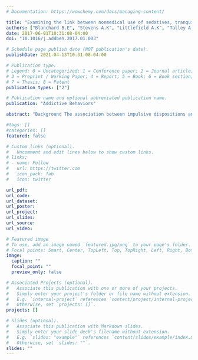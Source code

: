 ```yaml
---
# Documentation: https://wowchemy.com/docs/managing-content/

title: "Examining the link between nonmedical use of sedatives, tranquilizers, and pain relievers with dispositions toward impulsivity among college students"
authors: ["Blanchard B.E", "Stevens A.K", "Littlefield A.K", "Talley A.E", "Brown J.L"]
date: 2017-06-01T10:31:08-04:00
doi: "10.1016/j.addbeh.2017.01.003"

# Schedule page publish date (NOT publication's date).
publishDate: 2021-04-13T10:31:08-04:00

# Publication type.
# Legend: 0 = Uncategorized; 1 = Conference paper; 2 = Journal article;
# 3 = Preprint / Working Paper; 4 = Report; 5 = Book; 6 = Book section;
# 7 = Thesis; 8 = Patent
publication_types: ["2"]

# Publication name and optional abbreviated publication name.
publication: "Addictive Behaviors"

abstract: "Background The association between impulsive dispositions and the use of the central nervous system (CNS) depressant alcohol has been examined extensively; however, the links between other depressant use (sedatives, tranquilizers, and pain relievers) and impulsivity have been less studied, and findings have been equivocal. This may be due, in part, to varying operationalizations of “impulsivity,” as well as issues related to the lumping versus splitting of various depressant substances when assessing use. The effect of gender on the impulsivity-depressant use relation has also yielded mixed results and remains understudied. The current study sought to determine whether lumping versus splitting of depressant substances and distinct impulsivity-related dispositions, as well as participant gender, impact the depressant-impulsivity relation. Method Participants were 778 undergraduate students (72% female, 80% White, 23% Hispanic), who completed a battery of self-report assessments online, including the UPPS-P. Results Hierarchical linear models indicated that specific impulsive dispositions differentiated between users and non-users of specific depressant substances, and these relations varied by gender. For example, sensation seeking significantly differentiated between users and non-users of pain relievers for females only, whereas sensation seeking differentiated between users and non-users of tranquilizers among males but not females. Conclusions In addition to informing substance use research practices by providing evidence that lumping of depressant substances leads to loss of vital information, as well as demonstrating nuanced gender differences, findings can also inform screening and personality-targeted treatment practices."

#tags: []
#categories: []
featured: false

# Custom links (optional).
#   Uncomment and edit lines below to show custom links.
# links:
# - name: Follow
#   url: https://twitter.com
#   icon_pack: fab
#   icon: twitter

url_pdf:
url_code:
url_dataset:
url_poster:
url_project:
url_slides:
url_source:
url_video:

# Featured image
# To use, add an image named `featured.jpg/png` to your page's folder. 
# Focal points: Smart, Center, TopLeft, Top, TopRight, Left, Right, BottomLeft, Bottom, BottomRight.
image:
  caption: ""
  focal_point: ""
  preview_only: false

# Associated Projects (optional).
#   Associate this publication with one or more of your projects.
#   Simply enter your project's folder or file name without extension.
#   E.g. `internal-project` references `content/project/internal-project/index.md`.
#   Otherwise, set `projects: []`.
projects: []

# Slides (optional).
#   Associate this publication with Markdown slides.
#   Simply enter your slide deck's filename without extension.
#   E.g. `slides: "example"` references `content/slides/example/index.md`.
#   Otherwise, set `slides: ""`.
slides: ""
---
```

